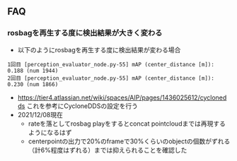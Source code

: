 
## FAQ

### rosbagを再生する度に検出結果が大きく変わる

- 以下のようにrosbagを再生する度に検出結果が変わる場合

```
1回目 [perception_evaluator_node.py-55] mAP (center_distance [m]): 0.188 (num 1944)
2回目 [perception_evaluator_node.py-55] mAP (center_distance [m]): 0.230 (num 1866)
```

- <https://tier4.atlassian.net/wiki/spaces/AIP/pages/1436025612/cyclonedds> これを参考にCycloneDDSの設定を行う
- 2021/12/08現在
  - rateを落としてrosbag playをするとconcat pointcloudまでは再現するようになるはず
  - centerpointの出力で20%のframeで30%くらいのobjectの個数がずれる（計6%程度はずれる）までは抑えられることを確認した

